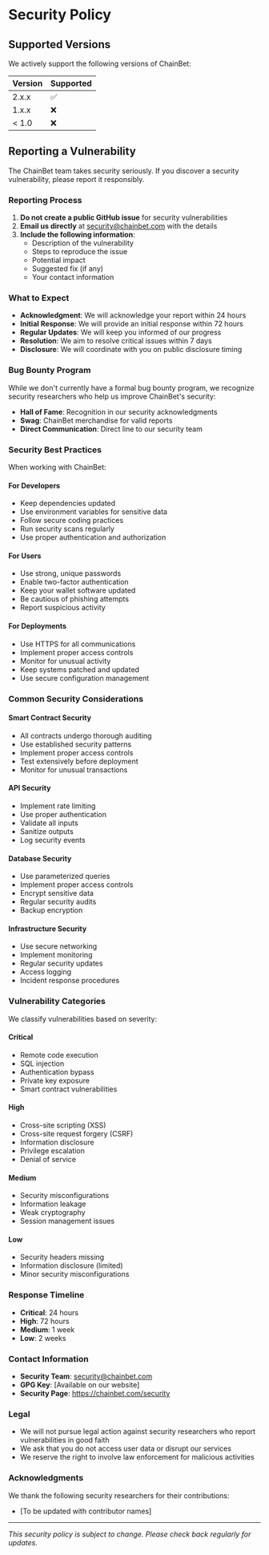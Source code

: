 # Security Policy

## Supported Versions

We actively support the following versions of ChainBet:

| Version | Supported          |
| ------- | ------------------ |
| 2.x.x   | :white_check_mark: |
| 1.x.x   | :x:                |
| < 1.0   | :x:                |

## Reporting a Vulnerability

The ChainBet team takes security seriously. If you discover a security vulnerability, please report it responsibly.

### Reporting Process

1. **Do not create a public GitHub issue** for security vulnerabilities
2. **Email us directly** at security@chainbet.com with the details
3. **Include the following information**:
   - Description of the vulnerability
   - Steps to reproduce the issue
   - Potential impact
   - Suggested fix (if any)
   - Your contact information

### What to Expect

- **Acknowledgment**: We will acknowledge your report within 24 hours
- **Initial Response**: We will provide an initial response within 72 hours
- **Regular Updates**: We will keep you informed of our progress
- **Resolution**: We aim to resolve critical issues within 7 days
- **Disclosure**: We will coordinate with you on public disclosure timing

### Bug Bounty Program

While we don't currently have a formal bug bounty program, we recognize security researchers who help us improve ChainBet's security:

- **Hall of Fame**: Recognition in our security acknowledgments
- **Swag**: ChainBet merchandise for valid reports
- **Direct Communication**: Direct line to our security team

### Security Best Practices

When working with ChainBet:

#### For Developers
- Keep dependencies updated
- Use environment variables for sensitive data
- Follow secure coding practices
- Run security scans regularly
- Use proper authentication and authorization

#### For Users
- Use strong, unique passwords
- Enable two-factor authentication
- Keep your wallet software updated
- Be cautious of phishing attempts
- Report suspicious activity

#### For Deployments
- Use HTTPS for all communications
- Implement proper access controls
- Monitor for unusual activity
- Keep systems patched and updated
- Use secure configuration management

### Common Security Considerations

#### Smart Contract Security
- All contracts undergo thorough auditing
- Use established security patterns
- Implement proper access controls
- Test extensively before deployment
- Monitor for unusual transactions

#### API Security
- Implement rate limiting
- Use proper authentication
- Validate all inputs
- Sanitize outputs
- Log security events

#### Database Security
- Use parameterized queries
- Implement proper access controls
- Encrypt sensitive data
- Regular security audits
- Backup encryption

#### Infrastructure Security
- Use secure networking
- Implement monitoring
- Regular security updates
- Access logging
- Incident response procedures

### Vulnerability Categories

We classify vulnerabilities based on severity:

#### Critical
- Remote code execution
- SQL injection
- Authentication bypass
- Private key exposure
- Smart contract vulnerabilities

#### High
- Cross-site scripting (XSS)
- Cross-site request forgery (CSRF)
- Information disclosure
- Privilege escalation
- Denial of service

#### Medium
- Security misconfigurations
- Information leakage
- Weak cryptography
- Session management issues

#### Low
- Security headers missing
- Information disclosure (limited)
- Minor security misconfigurations

### Response Timeline

- **Critical**: 24 hours
- **High**: 72 hours
- **Medium**: 1 week
- **Low**: 2 weeks

### Contact Information

- **Security Team**: security@chainbet.com
- **GPG Key**: [Available on our website]
- **Security Page**: https://chainbet.com/security

### Legal

- We will not pursue legal action against security researchers who report vulnerabilities in good faith
- We ask that you do not access user data or disrupt our services
- We reserve the right to involve law enforcement for malicious activities

### Acknowledgments

We thank the following security researchers for their contributions:

- [To be updated with contributor names]

---

*This security policy is subject to change. Please check back regularly for updates.*
